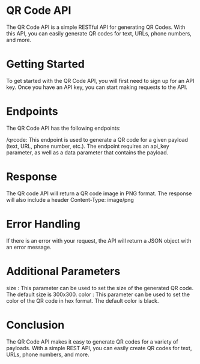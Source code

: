 # QR Code API

The QR Code API is a simple RESTful API for generating QR Codes. With this API, you can easily generate QR codes for text, URLs, phone numbers, and more.

# Getting Started

To get started with the QR Code API, you will first need to sign up for an API key. Once you have an API key, you can start making requests to the API.

# Endpoints

The QR Code API has the following endpoints:

/qrcode: This endpoint is used to generate a QR code for a given payload (text, URL, phone number, etc.). The endpoint requires an api_key parameter, as well as a data parameter that contains the payload.

# Response

The QR code API will return a QR code image in PNG format. The response will also include a header Content-Type: image/png

# Error Handling

If there is an error with your request, the API will return a JSON object with an error message.

# Additional Parameters

size : This parameter can be used to set the size of the generated QR code. The default size is 300x300.
color : This parameter can be used to set the color of the QR code in hex format. The default color is black.

# Conclusion

The QR Code API makes it easy to generate QR codes for a variety of payloads. With a simple REST API, you can easily create QR codes for text, URLs, phone numbers, and more.
